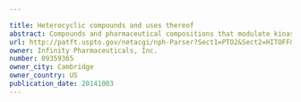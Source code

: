 ```yaml
---

title: Heterocyclic compounds and uses thereof
abstract: Compounds and pharmaceutical compositions that modulate kinase activity, including PI3 kinase activity, and compounds, pharmaceutical compositions, and methods of treatment of diseases and conditions associated with kinase activity, including PI3 kinase activity, are described herein.
url: http://patft.uspto.gov/netacgi/nph-Parser?Sect1=PTO2&Sect2=HITOFF&p=1&u=%2Fnetahtml%2FPTO%2Fsearch-adv.htm&r=1&f=G&l=50&d=PALL&S1=09359365&OS=09359365&RS=09359365
owner: Infinity Pharmaceuticals, Inc.
number: 09359365
owner_city: Cambridge
owner_country: US
publication_date: 20141003
---
```

